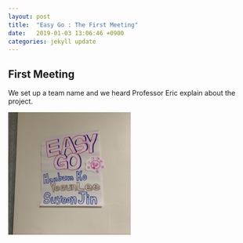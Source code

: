 ```yaml
---
layout: post
title:  "Easy Go : The First Meeting"
date:   2019-01-03 13:06:46 +0900
categories: jekyll update
---
```


<p>
<h2>First Meeting</h2>
We set up a team name and we heard Professor Eric explain about the project.
</p>
<img src="https://github.com/leeeeeelee/leeeeeelee.github.io/blob/master/181231_01.jpg" width="250" height="250" alt="team_img">





[jekyll-docs]: https://jekyllrb.com/docs/home
[jekyll-gh]: https://github.com/jekyll/jekyll
[jekyll-talk]: https://talk.jekyllrb.com/